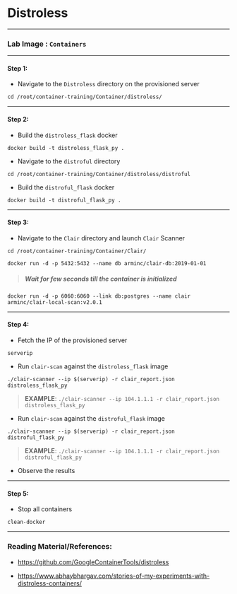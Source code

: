 # **Distroless**

---

### **Lab Image : `Containers`**

---

#### Step 1:

* Navigate to the `Distroless` directory on the provisioned server

```commandline
cd /root/container-training/Container/distroless/
```

---

#### Step 2:

* Build the `distroless_flask` docker

```commandline
docker build -t distroless_flask_py .
```

* Navigate to the `distroful` directory

```commandline
cd /root/container-training/Container/distroless/distroful
```

* Build the `distroful_flask` docker

```commandline
docker build -t distroful_flask_py .
```

---

#### Step 3:

* Navigate to the `Clair` directory and launch `Clair` Scanner

```commandline
cd /root/container-training/Container/Clair/
```
```commandline
docker run -d -p 5432:5432 --name db arminc/clair-db:2019-01-01
```

> ##### Wait for few seconds till the container is initialized

```commandline
docker run -d -p 6060:6060 --link db:postgres --name clair arminc/clair-local-scan:v2.0.1
```

---

#### Step 4:

* Fetch the IP of the provisioned server

```commandline
serverip
```

* Run `clair-scan` against the `distroless_flask` image

```commandline
./clair-scanner --ip $(serverip) -r clair_report.json distroless_flask_py
```

> **EXAMPLE**: `./clair-scanner --ip 104.1.1.1 -r clair_report.json distroless_flask_py`

* Run `clair-scan` against the `distroful_flask` image

```commandline
./clair-scanner --ip $(serverip) -r clair_report.json distroful_flask_py
```

> **EXAMPLE**: `./clair-scanner --ip 104.1.1.1 -r clair_report.json distroful_flask_py`

* Observe the results

---

#### Step 5:

* Stop all containers

```commandline
clean-docker
```

---

### Reading Material/References:

* https://github.com/GoogleContainerTools/distroless

* https://www.abhaybhargav.com/stories-of-my-experiments-with-distroless-containers/